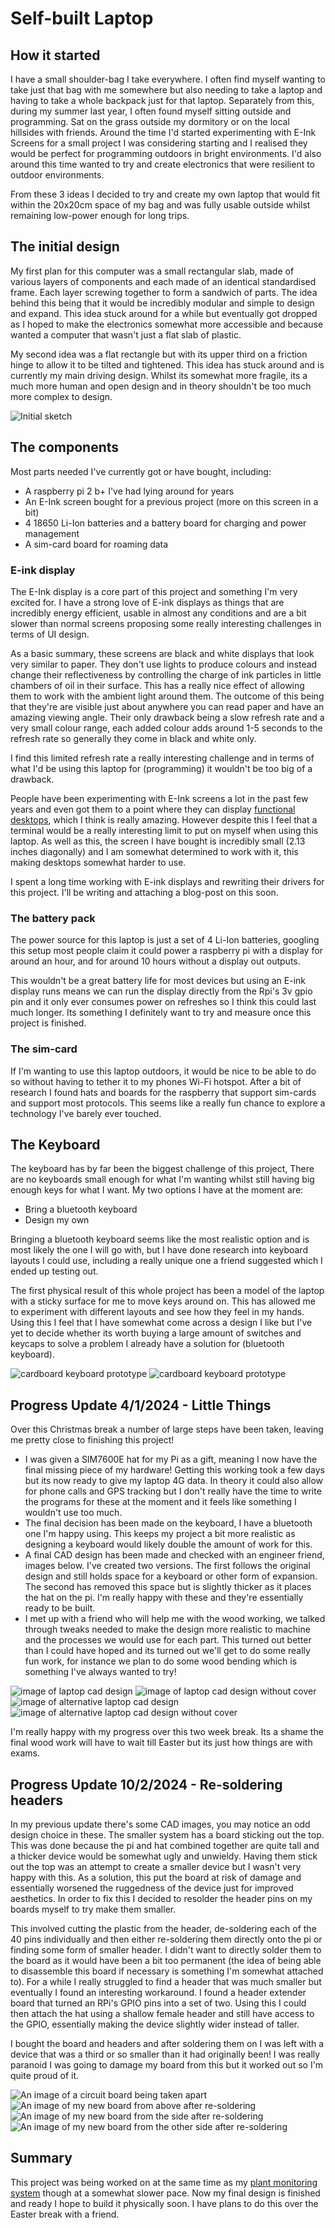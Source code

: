 
# Self-built Laptop
## How it started
I have a small shoulder-bag I take everywhere. I often find myself wanting to take just that bag with me somewhere but also needing to take a laptop and having to take a whole backpack just for that laptop.
Separately from this, during my summer last year, I often found myself sitting outside and programming. Sat on the grass outside my dormitory or on the local hillsides with friends. Around the time I'd started experimenting with E-Ink Screens for a small project I was considering starting and I realised they would be perfect for programming outdoors in bright environments.
I'd also around this time wanted to try and create electronics that were resilient to outdoor environments.

From these 3 ideas I decided to try and create my own laptop that would fit within the 20x20cm space of my bag and was fully usable outside whilst remaining low-power enough for long trips.

## The initial design
My first plan for this computer was a small rectangular slab, made of various layers of components and each made of an identical standardised frame. Each layer screwing together to form a sandwich of parts. The idea behind this being that it would be incredibly modular and simple to design and expand.
This idea stuck around for a while but eventually got dropped as I hoped to make the electronics somewhat more accessible and because wanted a computer that wasn't just a flat slab of plastic.

My second idea was a flat rectangle but with its upper third on a friction hinge to allow it to be tilted and tightened. This idea has stuck around and is currently my main driving design. Whilst its somewhat more fragile, its a much more human and open design and in theory shouldn't be too much more complex to design.

![Initial sketch](LaptopSketch.jpg)


## The components
Most parts needed I've currently got or have bought, including:
- A raspberry pi 2 b+ I've had lying around for years
- An E-Ink screen bought for a previous project (more on this screen in a bit)
- 4 18650 Li-Ion batteries and a battery board for charging and power management
- A sim-card board for roaming data

### E-ink display
The E-Ink display is a core part of this project and something I'm very excited for. I have a strong love of E-ink displays as things that are incredibly energy efficient, usable in almost any conditions and are a bit slower than normal screens proposing some really interesting challenges in terms of UI design.

As a basic summary, these screens are black and white displays that look very similar to paper. They don't use lights to produce colours and instead change their reflectiveness by controlling the charge of ink particles in little chambers of oil in their surface. This has a really nice effect of allowing them to work with the ambient light around them. The outcome of this being that they're are visible just about anywhere you can read paper and have an amazing viewing angle. Their only drawback being a slow refresh rate and a very small colour range, each added colour adds around 1-5 seconds to the refresh rate so generally they come in black and white only.

I find this limited refresh rate a really interesting challenge and in terms of what I'd be using this laptop for (programming) it wouldn't be too big of a drawback.

People have been experimenting with E-Ink screens a lot in the past few years and even got them to a point where they can display [functional desktops](https://www.youtube.com/watch?v=J5WbhSV2E_U), which I think is really amazing. However despite this I feel that a terminal would be a really interesting limit to put on myself when using this laptop. As well as this, the screen I have bought is incredibly small (2.13 inches diagonally) and I am somewhat determined to work with it, this making desktops somewhat harder to use.

I spent a long time working with E-ink displays and rewriting their drivers for this project. I'll be writing and attaching a blog-post on this soon.

### The battery pack
The power source for this laptop is just a set of 4 Li-Ion batteries, googling this setup most people claim it could power a raspberry pi with a display for around an hour, and for around 10 hours without a display out outputs.

This wouldn't be a great battery life for most devices but using an E-ink display runs means we can run the display directly from the Rpi's 3v gpio pin and it only ever consumes power on refreshes so I think this could last much longer. Its something I definitely want to try and measure once this project is finished.

### The sim-card
If I'm wanting to use this laptop outdoors, it would be nice to be able to do so without having to tether it to my phones Wi-Fi hotspot. After a bit of research I found hats and boards for the raspberry that support sim-cards and support most protocols. This seems like a really fun chance to explore a technology I've barely ever touched.


## The Keyboard
The keyboard has by far been the biggest challenge of this project, There are no keyboards small enough for what I'm wanting whilst still having big enough keys for what I want. My two options I have at the moment are:
- Bring a bluetooth keyboard
- Design my own

Bringing a bluetooth keyboard seems like the most realistic option and is most likely the one I will go with, but I have done research into keyboard layouts I could use, including a really unique one a friend suggested which I ended up testing out.

The first physical result of this whole project has been a model of the laptop with a sticky surface for me to move keys around on. This has allowed me to experiment with different layouts and see how they feel in my hands. Using this I feel that I have somewhat come across a design I like but I've yet to decide whether its worth buying a large amount of switches and keycaps to solve a problem I already have a solution for (bluetooth keyboard).

![cardboard keyboard prototype](KeyboardPrototype1.jpg)
![cardboard keyboard prototype](KeyboardPrototype2.jpg)

## Progress Update 4/1/2024 - Little Things
Over this Christmas break a number of large steps have been taken, leaving me pretty close to finishing this project!
- I was given a SIM7600E hat for my Pi as a gift, meaning I now have the final missing piece of my hardware! Getting this working took a few days but its now ready to give my laptop 4G data. In theory it could also allow for phone calls and GPS tracking but I don't really have the time to write the programs for these at the moment and it feels like something I wouldn't use too much.
- The final decision has been made on the keyboard, I have a bluetooth one I'm happy using. This keeps my project a bit more realistic as designing a keyboard would likely double the amount of work for this.
- A final CAD design has been made and checked with an engineer friend, images below. I've created two versions. The first follows the original design and still holds space for a keyboard or other form of expansion. The second has removed this space but is slightly thicker as it places the hat on the pi. I'm really happy with these and they're essentially ready to be built.
- I met up with a friend who will help me with the wood working, we talked through tweaks needed to make the design more realistic to machine and the processes we would use for each part. This turned out better than I could have hoped and its turned out we'll get to do some really fun work, for instance we plan to do some wood bending which is something I've always wanted to try!

![image of laptop cad design](LaptopCad1.png)
![image of laptop cad design without cover](LaptopCad2.png)
![image of alternative laptop cad design](LaptopCad3.png)
![image of alternative laptop cad design without cover](LaptopCad4.png)

I'm really happy with my progress over this two week break. Its a shame the final wood work will have to wait till Easter but its just how things are with exams.

## Progress Update 10/2/2024 - Re-soldering headers
In my previous update there's some CAD images, you may notice an odd design choice in these. The smaller system has a board sticking out the top. This was done because the pi and hat combined together are quite tall and a thicker device would be somewhat ugly and unwieldy. Having them stick out the top was an attempt to create a smaller device but I wasn't very happy with this. As a solution, this put the board at risk of damage and essentially worsened the ruggedness of the device just for improved aesthetics. In order to fix this I decided to resolder the header pins on my boards myself to try make them smaller.

This involved cutting the plastic from the header, de-soldering each of the 40 pins individually and then either re-soldering them directly onto the pi or finding some form of smaller header. I didn't want to directly solder them to the board as it would have been a bit too permanent (the idea of being able to disassemble this board if necessary is something I'm somewhat attached to). For a while I really struggled to find a header that was much smaller but eventually I found an interesting workaround. I found a header extender board that turned an RPi's GPIO pins into a set of two. Using this I could then attach the hat using a shallow female header and still have access to the GPIO, essentially making the device slightly wider instead of taller.

I bought the board and headers and after soldering them on I was left with a device that was a third or so smaller than it had originally been! I was really paranoid I was going to damage my board from this but it worked out so I'm quite proud of it.

![An image of a circuit board being taken apart](p2ppyBoardDestroyed.jpg)
![An image of my new board from above after re-soldering](p2ppyBoard1.jpg)
![An image of my new board from the side after re-soldering](p2ppyBoard2.jpg)
![An image of my new board from the other side after re-soldering](p2ppyBoard3.jpg)
## Summary
This project was being worked on at the same time as my [plant monitoring system](PlantSystem.html) though at a somewhat slower pace. Now my final design is finished and ready I hope to build it physically soon. I have plans to do this over the Easter break with a friend.